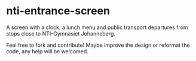 # nti-entrance-screen
A screen with a clock, a lunch menu and public transport departures from stops close to NTI-Gymnasiet Johanneberg.

Feel free to fork and contribute! Maybe improve the design or reformat the code, any help will be welcomed.
